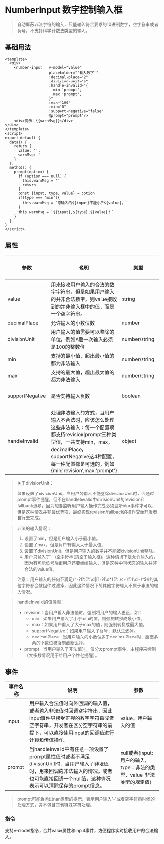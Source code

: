 # NumberInput 数字控制输入框
> 自动屏蔽非法字符的输入，只能输入符合要求的10进制数字，空字符串或者负号，不支持科学计数法类型的输入。

## 基础用法
```vue
<template>
  <div>
    <number-input   v-model="value"
                    placeholder="'输入数字'"
                    :decimal-place="2"
                    :division-unit="5"
                    :handle-invalid="{
                      min:'prompt',
                      max:'prompt',
                    }"
                    :max="100"
                    :min="0"
                    :support-negative="false"
                    @prompt="prompt"/>
    <div>提示：{{warnMsg}}</div>
</div>
</template>
<script>
export default {
  data() {
    return {
      value: '',
      warnMsg: ''
    }
  },
  methods: {
    prompt(option) {
      if (option === null) {
        this.warnMsg = ''
        return
      }
      const {input, type, value} = option
      if(type === 'min'){
        this.warnMsg = `您输入的${input}不能小于${value}。`
      }
      this.warnMsg = `${input},${type},${value}！`
    }
  }
}
</script>
```
## 属性

| 参数            | 说明                                                         | 类型          | 可选值 | 默认值                                                       |
| --------------- | ------------------------------------------------------------ | ------------- | ------ | ------------------------------------------------------------ |
| value           | 用来接收用户输入的合法的数字字符串，但是如果用户输入的并非合法数字，则value接收到的并非输入框中的值，而是一个空字符串。 | string        |        | 必须项，无默认值                                             |
| decimalPlace    | 允许输入的小数位数                                           | number        |        | 无，默认不限制                                               |
| divisionUnit    | 用户输入的值需要可以整除的单位，例如A股一次输入必须是100的整数倍 | number/string |        | 无，默认不限制                                               |
| min             | 支持的最小值，超出最小值的都为非法输入                       | number/string |        | 无，默认不限制                                               |
| max             | 支持的最大值，超出最大值的都为非法输入                       | number/string |        | 无，默认不限制                                               |
| supportNegative | 是否支持输入负数                                             | boolean       |        | false，一般金融类网站都不允许输入负数                        |
| handleInvalid   | 处理非法输入的方式，当用户输入不合法时，应该怎么处理这些非法输入：每一个配置项都支持revision\|prompt三种类型值，一共支持min，max，decimalPlace，supportNegative这4种配置，每一种配置都是可选的，例如{min:'revision',max:'prompt'} | object        |        | {     supportNegative: 'revision',     min: 'prompt',     max: 'prompt',     decimalPlace: 'revision'}  |
> 关于divisionUnit：
>
>如果设置了divisionUnit，当用户的输入不能整除divisionUnit时，会通过prompt事件提醒，但不在handleInvalid中divisionUnit的revision和fallback选项，因为想要监听用户输入操作完成必须监听blur事件才可以，但是这种情况并非最优选项，最终实现revision/fallback的操作交给开发者自行去完成。

> 非法的输入情况：
>
> 1. 设置了min，但是用户输入小于最小值。
> 2. 设置了max，但是用户有输入大于最大值。
> 3. 设置了divisionUnit，但是用户输入的数字并不能被divisionUnit整除。
> 4. 用户只输入了'-'/空字符串(清空了输入框)，这种情况下是允许输入的，因为有可能负号后面用户还要继续输入，但是这种中间状态的输入并非合法的value值。
>
> 注意：用户输入的任何不满足/^-?(?:(?:\d|[1-9]\d*)(?:\.\d+)?)(\d+)?$/i的其他字符都会被组件过滤掉，因此这种情况下的其他字符输入不属于非法的输入情况。

> handleInvalid的值类型：
>
> + revision：当用户输入非法值时，强制将用户的输入更正，如：
>   + min：如果用户输入了小于min的值，则强制转换成最小值。
>   + max：如果用户输入了大于max的值，则强制转换成最大值。
>   + supportNegative：如果用户输入了负号，默认过滤掉。
>   + decimalPlace：当用户输入的小数位多于decimalPlace时，后面多余的小数位被强制截断丢掉。
> + prompt：当用户输入了非法值时，仅分发prompt事件，由程序来控制（大多数情况用于给用户个性化提醒）。

## 事件

| 事件名称 | 说明                                                         | 参数                                                         |
| -------- | ------------------------------------------------------------ | ------------------------------------------------------------ |
| input    | 用户输入合法值时向外回调的输入值，或者输入非法值时回调空字符串，因此input事件只接受正规的数字字符串或者空字符串，开发者在区分空字符串的前提下，可以直接使用input的回调值进行计算和传值操作。 | value，用户输入的值                                          |
| prompt   | 当handleInvalid中有任意一项设置了prompt属性值时或者不满足divisonUnit时，当用户输入了非法值时，用来回调的非法输入的情况。或者也可能直接回调一个null值，这种情况表示可以清除保存的prompt信息。 | null或者{input:用户的输入，type：非法的类型，value: 非法类型的规定值} |

> prompt可能会抛出nan类型的提示，表示用户输入'-'或者空字符串时候的处理方式，并不包含其他特殊字符处理。

### 指令

支持v-model指令，合并value属性和input事件，方便程序实时接收用户的合法输入。
